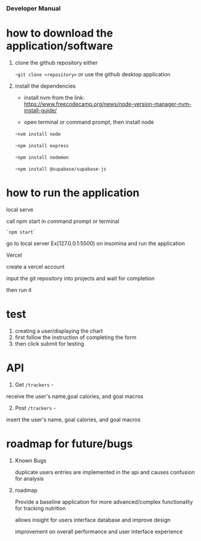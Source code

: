 ### Developer Manual

# how to download the application/software
 1. clone the github repository either

    
    -`git clone <repository>` or use the github desktop application
 2. install the dependencies

    - install nvm from the link: https://www.freecodecamp.org/news/node-version-manager-nvm-install-guide/


     - open terminal or command prompt, then install node

     -`nvm install node`

    
     -`npm install express`

    
     -`npm install nodemon`
    
     -`npm install @supabase/supabase-js`
# how to run the application
  local serve
  
  call npm start in command prompt or terminal

     
    `npm start`

  go to local server Ex(127.0.0.1:5500) on insomina and run the application

 
  Vercel

     
  create a vercel account

    
  input the git repository into projects and wait for completion 

    
   then run it 
# test 
  1. creating a user/displaying the chart
  2.  first follow the instruction of completing the form
  3. then click submit for testing

# API 
1. Get
 `/trackers` -

receive the user's name,goal calories, and goal macros

2. Post
  `/trackers` - 
  
  insert the user's name, goal calories, and goal macros


# roadmap for future/bugs
  1. Known Bugs


       duplicate users entries are implemented in the api and causes confusion for analysis


  2. roadmap


       Provide a baseline application for more advanced/complex functionality for tracking nutrition

     
       allows insight for users interface database and improve design

     
       improvement on overall performance and user interface experience

 

